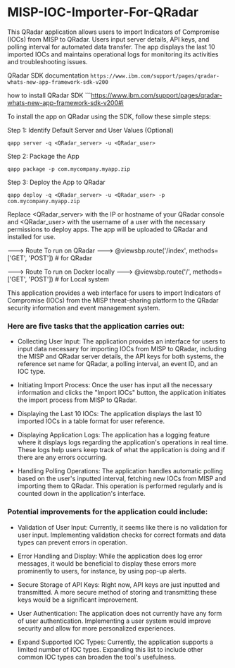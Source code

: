 # MISP-IOC-Importer-For-QRadar
This QRadar application allows users to import Indicators of Compromise (IOCs) from MISP to QRadar. Users input server details, API keys, and polling interval for automated data transfer. The app displays the last 10 imported IOCs and maintains operational logs for monitoring its activities and troubleshooting issues.

QRadar SDK documentation ```https://www.ibm.com/support/pages/qradar-whats-new-app-framework-sdk-v200```

how to install QRadar SDK ```https://www.ibm.com/support/pages/qradar-whats-new-app-framework-sdk-v200#i

To install the app on QRadar using the SDK, follow these simple steps:

Step 1: Identify Default Server and User Values (Optional)

```qapp server -q <QRadar_server> -u <QRadar_user>```

Step 2: Package the App

```qapp package -p com.mycompany.myapp.zip```

Step 3: Deploy the App to QRadar

```qapp deploy -q <QRadar_server> -u <QRadar_user> -p com.mycompany.myapp.zip```

Replace <QRadar_server> with the IP or hostname of your QRadar console and <QRadar_user> with the username of a user with the necessary permissions to deploy apps. The app will be uploaded to QRadar and installed for use.

---> Route To run on QRadar ---> @viewsbp.route('/index', methods=['GET', 'POST']) # for QRadar

---> Route To run on Docker locally  ---> @viewsbp.route('/', methods=['GET', 'POST']) # for Local system

This application provides a web interface for users to import Indicators of Compromise (IOCs) from the MISP threat-sharing platform to the QRadar security information and event management system. 

### Here are five tasks that the application carries out: ###

* Collecting User Input: The application provides an interface for users to input data necessary for importing IOCs from MISP to QRadar, including the MISP and QRadar server details, the API keys for both systems, the reference set name for QRadar, a polling interval, an event ID, and an IOC type.

* Initiating Import Process: Once the user has input all the necessary information and clicks the "Import IOCs" button, the application initiates the import process from MISP to QRadar.

* Displaying the Last 10 IOCs: The application displays the last 10 imported IOCs in a table format for user reference.

* Displaying Application Logs: The application has a logging feature where it displays logs regarding the application's operations in real time. These logs help users keep track of what the application is doing and if there are any errors occurring.

* Handling Polling Operations: The application handles automatic polling based on the user's inputted interval, fetching new IOCs from MISP and importing them to QRadar. This operation is performed regularly and is counted down in the application's interface.

### Potential improvements for the application could include: ###

* Validation of User Input: Currently, it seems like there is no validation for user input. Implementing validation checks for correct formats and data types can prevent errors in operation.

* Error Handling and Display: While the application does log error messages, it would be beneficial to display these errors more prominently to users, for instance, by using pop-up alerts.

* Secure Storage of API Keys: Right now, API keys are just inputted and transmitted. A more secure method of storing and transmitting these keys would be a significant improvement.

* User Authentication: The application does not currently have any form of user authentication. Implementing a user system would improve security and allow for more personalized experiences.

* Expand Supported IOC Types: Currently, the application supports a limited number of IOC types. Expanding this list to include other common IOC types can broaden the tool's usefulness.
